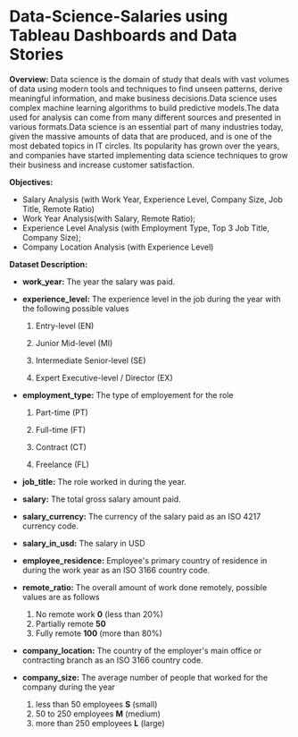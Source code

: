 # Data-Science-Salaries using Tableau Dashboards and Data Stories

**Overview:**
Data science is the domain of study that deals with vast volumes of data using modern tools and techniques to find unseen patterns, derive meaningful information, and make business decisions.Data science uses complex machine learning algorithms to build predictive models.The data used for analysis can come from many different sources and presented in various formats.Data science is an essential part of many industries today, given the massive amounts of data that are produced, and is one of the most debated topics in IT circles. Its popularity has grown over the years, and companies have started implementing data science techniques to grow their business and increase customer satisfaction.

**Objectives:**
- Salary Analysis (with Work Year, Experience Level, Company Size, Job Title, Remote Ratio)
- Work Year Analysis(with Salary, Remote Ratio);
- Experience Level Analysis (with Employment Type, Top 3 Job Title, Company Size);
- Company Location Analysis (with Experience Level)

**Dataset Description:**

- **work_year:** The year the salary was paid.

- **experience_level:** The experience level in the job during the year with the following possible values

   1. Entry-level (EN)

   2. Junior Mid-level (MI)

   3. Intermediate Senior-level (SE) 

   4. Expert Executive-level / Director (EX)

- **employment_type:** The type of employement for the role

   1. Part-time (PT)
   
   2. Full-time (FT)
   
   3. Contract (CT)

   4. Freelance (FL)
   
- **job_title:** The role worked in during the year.

- **salary:** The total gross salary amount paid.

- **salary_currency:** The currency of the salary paid as an ISO 4217 currency code.

- **salary_in_usd:** The salary in USD 

- **employee_residence:** Employee's primary country of residence in during the work year as an ISO 3166 country code.

- **remote_ratio:** The overall amount of work done remotely, possible values are as follows
   1. No remote work **0** (less than 20%)
   2. Partially remote **50**
   3. Fully remote **100** (more than 80%)
   
- **company_location:** The country of the employer's main office or contracting branch as an ISO 3166 country code.

- **company_size:** The average number of people that worked for the company during the year

   1. less than 50 employees **S** (small)
   2. 50 to 250 employees **M** (medium)
   3. more than 250 employees **L** (large)

